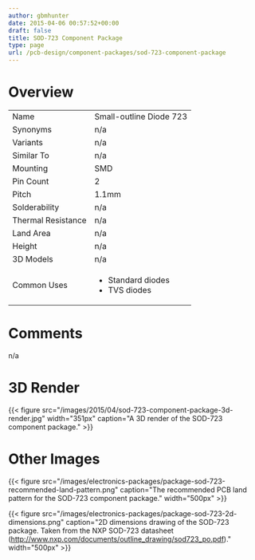 ```yaml
---
author: gbmhunter
date: 2015-04-06 00:57:52+00:00
draft: false
title: SOD-723 Component Package
type: page
url: /pcb-design/component-packages/sod-723-component-package
---
```


# Overview

<table>
<tbody >
<tr>
<td >Name</td>
<td >Small-outline Diode 723</td>
</tr>
<tr >

<td >Synonyms</td>
<td >n/a</td>
</tr>
<tr >

<td >Variants
</td>

<td >n/a
</td>
</tr>
<tr >

<td >Similar To
</td>

<td >n/a
</td>
</tr>
<tr >

<td >Mounting
</td>

<td >SMD
</td>
</tr>
<tr >

<td >Pin Count
</td>

<td >2
</td>
</tr>
<tr >

<td >Pitch
</td>

<td >1.1mm
</td>
</tr>
<tr >

<td >Solderability
</td>

<td >n/a
</td>
</tr>
<tr >

<td >Thermal Resistance
</td>

<td >n/a
</td>
</tr>
<tr >

<td >Land Area
</td>

<td >n/a
</td>
</tr>
<tr >

<td >Height
</td>

<td >n/a
</td>
</tr>
<tr >

<td >3D Models
</td>

<td >n/a
</td>
</tr>
<tr >

<td >Common Uses
</td>

<td >
<ul>
<li>Standard diodes</li>
<li>TVS diodes</li>
</ul>
</td>
</tr>
</tbody>
</table>

# Comments

n/a

# 3D Render

{{< figure src="/images/2015/04/sod-723-component-package-3d-render.jpg" width="351px" caption="A 3D render of the SOD-723 component package."  >}}

# Other Images

{{< figure src="/images/electronics-packages/package-sod-723-recommended-land-pattern.png" caption="The recommended PCB land pattern for the SOD-723 component package."  width="500px" >}}

{{< figure src="/images/electronics-packages/package-sod-723-2d-dimensions.png" caption="2D dimensions drawing of the SOD-723 package. Taken from the NXP SOD-723 datasheet (http://www.nxp.com/documents/outline_drawing/sod723_po.pdf)."  width="500px" >}}